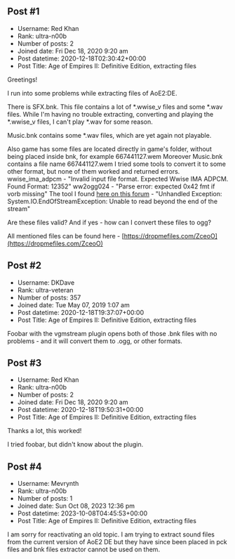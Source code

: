 ## Post #1
- Username: Red Khan
- Rank: ultra-n00b
- Number of posts: 2
- Joined date: Fri Dec 18, 2020 9:20 am
- Post datetime: 2020-12-18T02:30:42+00:00
- Post Title: Age of Empires II: Definitive Edition, extracting files

Greetings!

I run into some problems while extracting files of AoE2:DE.

There is SFX.bnk. This file contains a lot of *.wwise_v files and some *.wav files. While I'm having no trouble extracting, converting and playing the  *.wwise_v files, I can't play *.wav for some reason.

Music.bnk contains some *.wav files, which are yet again not playable.

Also game has some files are located directly in game's folder, without being placed inside bnk, for example 667441127.wem Moreover Music.bnk contains a file name 667441127.wem
I tried some tools to convert it to some other format, but none of them worked and returned errors.
wwise_ima_adpcm -  "Invalid input file format. Expected Wwise IMA ADPCM. Found Format: 12352"
ww2ogg024 - "Parse error: expected 0x42 fmt if vorb missing"
The tool I found [here on this forum](https://forum.xentax.com/viewtopic.php?t=16474#p131776) - "Unhandled Exception: System.IO.EndOfStreamException: Unable to read beyond the end of the stream"

Are these files valid? And if yes - how can I convert these files to ogg?

All mentioned files can be found here - [https://dropmefiles.com/ZceoO](https://dropmefiles.com/ZceoO)
## Post #2
- Username: DKDave
- Rank: ultra-veteran
- Number of posts: 357
- Joined date: Tue May 07, 2019 1:07 am
- Post datetime: 2020-12-18T19:37:07+00:00
- Post Title: Age of Empires II: Definitive Edition, extracting files

Foobar with the vgmstream plugin opens both of those .bnk files with no problems - and it will convert them to .ogg, or other formats.
## Post #3
- Username: Red Khan
- Rank: ultra-n00b
- Number of posts: 2
- Joined date: Fri Dec 18, 2020 9:20 am
- Post datetime: 2020-12-18T19:50:31+00:00
- Post Title: Age of Empires II: Definitive Edition, extracting files

Thanks a lot, this worked!

I tried foobar, but didn't know about the plugin.
## Post #4
- Username: Mevrynth
- Rank: ultra-n00b
- Number of posts: 1
- Joined date: Sun Oct 08, 2023 12:36 pm
- Post datetime: 2023-10-08T04:45:53+00:00
- Post Title: Age of Empires II: Definitive Edition, extracting files

I am sorry for reactivating an old topic.
I am trying to extract sound files from the current version of AoE2 DE but they have since been placed in pck files and bnk files extractor cannot be used on them.
